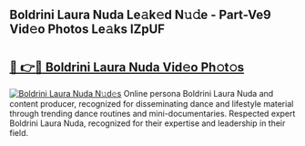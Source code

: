## Boldrini Laura Nuda Le𝚊k𝚎d N𝚞𝚍e - Part-Ve9 Vid𝚎o Photos Le𝚊ks lZpUF

# <h2><a href="http://fbd88f8.evod.top/?m=Boldrini+Laura+Nuda">🔗 👉🔴 Boldrini Laura Nuda Vid𝚎o Ph𝚘t𝚘s</a></h2>

[![Boldrini Laura Nuda N𝚞d𝚎s](https://i.imgur.com/8V9OHl7.gif)](http://fbd88f8.evod.top/?m=Boldrini+Laura+Nuda)
Online persona Boldrini Laura Nuda and content producer, recognized for disseminating dance and lifestyle material through trending dance routines and mini-documentaries. Respected expert Boldrini Laura Nuda, recognized for their expertise and leadership in their field. 
